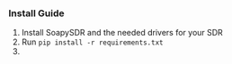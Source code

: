 ### Install Guide ###

1. Install SoapySDR and the needed drivers for your SDR
2. Run `pip install -r requirements.txt`
3. 

